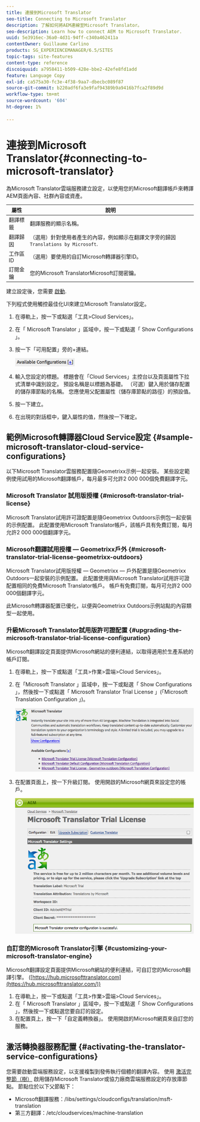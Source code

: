 ```yaml
---
title: 連接到Microsoft Translator
seo-title: Connecting to Microsoft Translator
description: 了解如何將AEM連線至Microsoft Translator。
seo-description: Learn how to connect AEM to Microsoft Translator.
uuid: 5e3916ec-36a0-4d31-94ff-c340a462411a
contentOwner: Guillaume Carlino
products: SG_EXPERIENCEMANAGER/6.5/SITES
topic-tags: site-features
content-type: reference
discoiquuid: a7958411-b509-428e-bbe2-42efe8fd1add
feature: Language Copy
exl-id: ca575a30-fc3e-4f38-9aa7-dbecbc089f87
source-git-commit: b220adf6fa3e9faf94389b9a9416b7fca2f89d9d
workflow-type: tm+mt
source-wordcount: '604'
ht-degree: 1%

---
```


# 連接到Microsoft Translator{#connecting-to-microsoft-translator}

為Microsoft Translator雲端服務建立設定，以使用您的Microsoft翻譯帳戶來轉譯AEM頁面內容、社群內容或資產。

| 屬性 | 說明 |
|---|---|
| 翻譯標籤 | 翻譯服務的顯示名稱。 |
| 翻譯歸因 | （選用）針對使用者產生的內容，例如顯示在翻譯文字旁的歸因 `Translations by Microsoft`. |
| 工作區ID | （選用）要使用的自訂Microsoft轉譯器引擎ID。 |
| 訂閱金鑰 | 您的Microsoft TranslatorMicrosoft訂閱密鑰。 |

建立設定後，您需要 [啟動](/help/sites-administering/tc-msconf.md#activating-the-translator-service-configurations).

下列程式使用觸控最佳化UI來建立Microsoft Translator設定。

1. 在導軌上，按一下或點選「工具>Cloud Services」。
1. 在「 Microsoft Translator 」區域中，按一下或點選「 Show Configurations 」。
1. 按一下「可用配置」旁的+連結。

   ![chlimage_1-382](assets/chlimage_1-382.png)

1. 輸入您設定的標題。 標題會在「Cloud Services」主控台以及頁面屬性下拉式清單中識別設定。 預設名稱是以標題為基礎。 （可選）鍵入用於儲存配置的儲存庫節點的名稱。 您應使用父配置屬性（儲存庫節點的路徑）的預設值。
1. 按一下建立。
1. 在出現的對話框中，鍵入屬性的值，然後按一下確定。

## 範例Microsoft轉譯器Cloud Service設定 {#sample-microsoft-translator-cloud-service-configurations}

以下Microsoft Translator雲服務配置隨Geometrixx示例一起安裝。 某些設定範例使用試用的Microsoft翻譯帳戶，每月最多可允許2 000 000個免費翻譯字元。

### Microsoft Translator 試用版授權 {#microsoft-translator-trial-license}

Microsoft Translator試用許可證配置是隨Geometrixx Outdoors示例包一起安裝的示例配置。 此配置使用Microsoft Translator帳戶，該帳戶具有免費訂閱，每月允許2 000 000個翻譯字元。

### Microsoft翻譯試用授權 — Geometrixx戶外 {#microsoft-translator-trial-license-geometrixx-outdoors}

Microsoft Translator試用版授權 — Geometrixx — 戶外配置是隨Geometrixx Outdoors一起安裝的示例配置。 此配置使用與Microsoft Translator試用許可證配置相同的免費Microsoft Translator帳戶。 帳戶有免費訂閱，每月可允許2 000 000個翻譯字元。

此Microsoft轉譯器配置已優化，以便與Geometrixx Outdoors示例站點的內容類型一起使用。

### 升級Microsoft Translator試用版許可證配置 {#upgrading-the-microsoft-translator-trial-license-configuration}

Microsoft翻譯設定頁面提供Microsoft網站的便利連結，以取得適用於生產系統的帳戶訂閱。

1. 在導軌上，按一下或點選「工具>作業>雲端>Cloud Services」。
1. 在「Microsoft Translator 」區域中，按一下或點選「 Show Configurations 」，然後按一下或點選「 Microsoft Translator Trial License 」(「Microsoft Translation Configuration 」)。

   ![chlimage_1-383](assets/chlimage_1-383.png)

1. 在配置頁面上，按一下升級訂閱。 使用開啟的Microsoft網頁來設定您的帳戶。

   ![chlimage_1-384](assets/chlimage_1-384.png)

### 自訂您的Microsoft Translator引擎 {#customizing-your-microsoft-translator-engine}

Microsoft翻譯設定頁面提供Microsoft網站的便利連結，可自訂您的Microsoft翻譯引擎。 ([https://hub.microsofttranslator.com](https://hub.microsofttranslator.com/))

1. 在導軌上，按一下或點選「工具>作業>雲端>Cloud Services」。
1. 在「 Microsoft Translator 」區域中，按一下或點選「 Show Configurations 」，然後按一下或點選您要自訂的設定。
1. 在配置頁上，按一下「自定義轉換器」。 使用開啟的Microsoft網頁來自訂您的服務。

## 激活轉換器服務配置 {#activating-the-translator-service-configurations}

您需要啟動雲端服務設定，以支援複製到發佈執行個體的翻譯內容。 使用 [激活完整節（樹）](/help/sites-authoring/publishing-pages.md#publishing-and-unpublishing-a-tree) 啟用儲存Microsoft Translator或協力廠商雲端服務設定的存放庫節點。 節點位於以下父節點下：

* Microsoft翻譯服務：/libs/settings/cloudconfigs/translation/msft-translation
* 第三方翻譯：/etc/cloudservices/machine-translation
